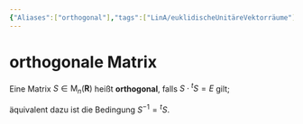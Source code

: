 ```yaml
---
{"Aliases":["orthogonal"],"tags":["LinA/euklidischeUnitäreVektorräume"],"dg-publish":true,"permalink":"/02-all-notes/orthogonale-matrix/","dgHomeLink":true,"dgPassFrontmatter":true}
---
```


# orthogonale Matrix

Eine Matrix $S \in \mathrm{M}_{n}(\mathbf{R})$ heißt **orthogonal**, falls $S \cdot{ }^{t} S=E$ gilt; 

äquivalent dazu ist die Bedingung $S^{-1}={ }^{t} S$. 
